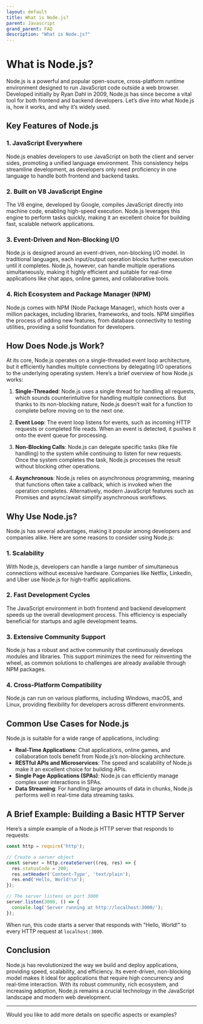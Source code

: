 ```yaml
---
layout: default
title: What is Node.js?
parent: Javascript
grand_parent: FAQ
description: "What is Node.js?"
---
```


# What is Node.js?

Node.js is a powerful and popular open-source, cross-platform runtime environment designed to run JavaScript code outside a web browser. Developed initially by Ryan Dahl in 2009, Node.js has since become a vital tool for both frontend and backend developers. Let’s dive into what Node.js is, how it works, and why it’s widely used.

## Key Features of Node.js

### 1. **JavaScript Everywhere**
Node.js enables developers to use JavaScript on both the client and server sides, promoting a unified language environment. This consistency helps streamline development, as developers only need proficiency in one language to handle both frontend and backend tasks.

### 2. **Built on V8 JavaScript Engine**
The V8 engine, developed by Google, compiles JavaScript directly into machine code, enabling high-speed execution. Node.js leverages this engine to perform tasks quickly, making it an excellent choice for building fast, scalable network applications.

### 3. **Event-Driven and Non-Blocking I/O**
Node.js is designed around an event-driven, non-blocking I/O model. In traditional languages, each input/output operation blocks further execution until it completes. Node.js, however, can handle multiple operations simultaneously, making it highly efficient and suitable for real-time applications like chat apps, online games, and collaborative tools.

### 4. **Rich Ecosystem and Package Manager (NPM)**
Node.js comes with NPM (Node Package Manager), which hosts over a million packages, including libraries, frameworks, and tools. NPM simplifies the process of adding new features, from database connectivity to testing utilities, providing a solid foundation for developers.

## How Does Node.js Work?

At its core, Node.js operates on a single-threaded event loop architecture, but it efficiently handles multiple connections by delegating I/O operations to the underlying operating system. Here’s a brief overview of how Node.js works:

1. **Single-Threaded**: Node.js uses a single thread for handling all requests, which sounds counterintuitive for handling multiple connections. But thanks to its non-blocking nature, Node.js doesn’t wait for a function to complete before moving on to the next one.

2. **Event Loop**: The event loop listens for events, such as incoming HTTP requests or completed file reads. When an event is detected, it pushes it onto the event queue for processing.

3. **Non-Blocking Calls**: Node.js can delegate specific tasks (like file handling) to the system while continuing to listen for new requests. Once the system completes the task, Node.js processes the result without blocking other operations.

4. **Asynchronous**: Node.js relies on asynchronous programming, meaning that functions often take a callback, which is invoked when the operation completes. Alternatively, modern JavaScript features such as Promises and async/await simplify asynchronous workflows.

## Why Use Node.js?

Node.js has several advantages, making it popular among developers and companies alike. Here are some reasons to consider using Node.js:

### 1. **Scalability**
With Node.js, developers can handle a large number of simultaneous connections without excessive hardware. Companies like Netflix, LinkedIn, and Uber use Node.js for high-traffic applications.

### 2. **Fast Development Cycles**
The JavaScript environment in both frontend and backend development speeds up the overall development process. This efficiency is especially beneficial for startups and agile development teams.

### 3. **Extensive Community Support**
Node.js has a robust and active community that continuously develops modules and libraries. This support minimizes the need for reinventing the wheel, as common solutions to challenges are already available through NPM packages.

### 4. **Cross-Platform Compatibility**
Node.js can run on various platforms, including Windows, macOS, and Linux, providing flexibility for developers across different environments.

## Common Use Cases for Node.js

Node.js is suitable for a wide range of applications, including:

- **Real-Time Applications**: Chat applications, online games, and collaboration tools benefit from Node.js’s non-blocking architecture.
- **RESTful APIs and Microservices**: The speed and scalability of Node.js make it an excellent choice for building APIs.
- **Single Page Applications (SPAs)**: Node.js can efficiently manage complex user interactions in SPAs.
- **Data Streaming**: For handling large amounts of data in chunks, Node.js performs well in real-time data streaming tasks.

## A Brief Example: Building a Basic HTTP Server

Here’s a simple example of a Node.js HTTP server that responds to requests:

```javascript
const http = require('http');

// Create a server object
const server = http.createServer((req, res) => {
  res.statusCode = 200;
  res.setHeader('Content-Type', 'text/plain');
  res.end('Hello, World!\n');
});

// The server listens on port 3000
server.listen(3000, () => {
  console.log('Server running at http://localhost:3000/');
});
```

When run, this code starts a server that responds with "Hello, World!" to every HTTP request at `localhost:3000`.

## Conclusion

Node.js has revolutionized the way we build and deploy applications, providing speed, scalability, and efficiency. Its event-driven, non-blocking model makes it ideal for applications that require high concurrency and real-time interaction. With its robust community, rich ecosystem, and increasing adoption, Node.js remains a crucial technology in the JavaScript landscape and modern web development.

--- 

Would you like to add more details on specific aspects or examples?